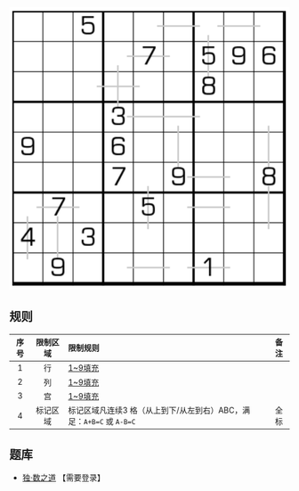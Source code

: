 ![](../../../../../images/sudoku/全标加减数独.png)

## 规则
| 序号 | 限制区域 | 限制规则 | 备注 |
| :---: | :---: | :--- | :---: |
| 1 | 行 | [1~9填充] | |
| 2 | 列 | [1~9填充] | |
| 3 | 宫 | [1~9填充] | |
| 4 | 标记区域 | 标记区域凡连续3 格（从上到下/从左到右）ABC，满足：`A+B=C` 或 `A-B=C` | 全标 |

## 题库
- [独·数之道](http://www.sudokufans.org.cn/lx/game.index.php?type=z4) 【需要登录】

[1~9填充]: ../../../../../../rules.md#1~9填充
[共边邻格]: ../../../../../../rules.md#共边邻格